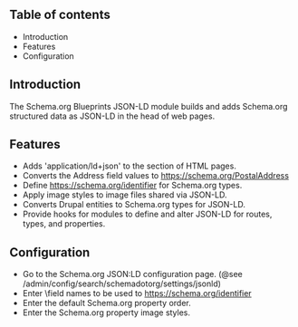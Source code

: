 Table of contents
-----------------

* Introduction
* Features
* Configuration


Introduction
------------

The Schema.org Blueprints JSON-LD module builds and adds Schema.org structured 
data as JSON-LD in the head of web pages.


Features
--------

- Adds 'application/ld+json' to the <head> section of HTML pages.
- Converts the Address field values to https://schema.org/PostalAddress
- Define https://schema.org/identifier for Schema.org types.
- Apply image styles to image files shared via JSON-LD.
- Converts Drupal entities to Schema.org types for JSON-LD.
- Provide hooks for modules to define and alter JSON-LD for routes, 
  types, and properties.


Configuration
-------------

- Go to the Schema.org JSON:LD configuration page.
  (@see /admin/config/search/schemadotorg/settings/jsonld)
- Enter \field names to be used to https://schema.org/identifier
- Enter the default Schema.org property order.
- Enter the Schema.org property image styles.
